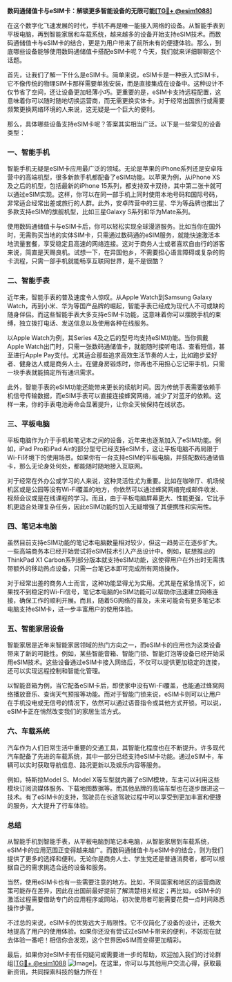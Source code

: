 **数码通储值卡与eSIM卡：解锁更多智能设备的无限可能[[TG💪+ @esim1088](https://t.me/s/esim1088)]**

在这个数字化飞速发展的时代，手机不再是唯一能接入网络的设备。从智能手表到平板电脑，再到智能家居和车载系统，越来越多的设备开始支持eSIM技术。而数码通储值卡与eSIM卡的结合，更是为用户带来了前所未有的便捷体验。那么，到底哪些设备能够使用数码通储值卡搭配eSIM卡呢？今天，我们就来详细聊聊这个话题。

首先，让我们了解一下什么是eSIM卡。简单来说，eSIM卡是一种嵌入式SIM卡，它不像传统的物理SIM卡那样需要单独安装，而是直接集成在设备中。这种设计不仅节省了空间，还让设备更加轻薄小巧。更重要的是，eSIM卡支持远程配置，这意味着你可以随时随地切换运营商，而无需更换实体卡。对于经常出国旅行或需要频繁更换网络环境的人来说，这无疑是一个巨大的便利。

那么，具体哪些设备支持eSIM卡呢？答案其实相当广泛。以下是一些常见的设备类型：

### 一、智能手机

智能手机无疑是eSIM卡应用最广泛的领域。无论是苹果的iPhone系列还是安卓阵营中的高端机型，很多新款手机都配备了eSIM功能。以苹果为例，从iPhone XS及之后的机型，包括最新的iPhone 15系列，都支持双卡双待，其中第二张卡就可以通过eSIM实现。这样，你可以在同一部手机上同时使用本地号码和国际号码，非常适合经常出差或旅行的人群。此外，安卓阵营中的三星、华为等品牌也推出了多款支持eSIM的旗舰机型，比如三星Galaxy S系列和华为Mate系列。

使用数码通储值卡与eSIM卡后，你可以轻松实现全球漫游服务。比如当你在国外时，无需购买当地的实体SIM卡，只需通过数码通的eSIM服务，就能快速激活本地流量套餐，享受稳定且高速的网络连接。这对于商务人士或者喜欢自由行的游客来说，简直是天赐良机。试想一下，在异国他乡，不需要担心语言障碍或复杂的购卡流程，只需一部手机就能畅享互联网世界，是不是很酷？

### 二、智能手表

近年来，智能手表的普及速度令人惊叹。从Apple Watch到Samsung Galaxy Watch，再到小米、华为等国产品牌的崛起，智能手表已经成为现代人不可或缺的随身伴侣。而这些智能手表大多支持eSIM卡功能，这意味着你可以摆脱手机的束缚，独立拨打电话、发送信息以及使用各种在线服务。

以Apple Watch为例，其Series 4及之后的型号均支持eSIM功能。当你佩戴Apple Watch出门时，只需一张数码通储值卡，就能随时接听电话、查看短信，甚至进行Apple Pay支付。尤其适合那些追求高效生活节奏的人士，比如跑步爱好者、健身达人或是商务人士。在健身房锻炼时，你再也不用担心忘记带手机，只需一块手表就能搞定所有通讯需求。

此外，智能手表的eSIM功能还能带来更长的续航时间。因为传统手表需要依赖手机信号传输数据，而eSIM手表可以直接连接蜂窝网络，减少了对蓝牙的依赖。这样一来，你的手表电池寿命会显著提升，让你全天候保持在线状态。

### 三、平板电脑

平板电脑作为介于手机和笔记本之间的设备，近年来也逐渐加入了eSIM功能。例如，iPad Pro和iPad Air的部分型号已经支持eSIM卡，这让平板电脑不再局限于Wi-Fi环境下的使用场景。如果你有一台支持eSIM的平板电脑，并搭配数码通储值卡，那么无论身处何处，都能随时随地接入互联网。

对于经常在外办公或学习的人来说，这种灵活性尤为重要。比如在咖啡厅、机场候机区或是公园等没有Wi-Fi覆盖的地方，你依然可以通过蜂窝网络完成邮件收发、视频会议或是在线课程的学习。而且，由于平板电脑屏幕更大、性能更强，它比手机更适合处理复杂任务，因此eSIM功能的加入无疑增强了其便携性和实用性。

### 四、笔记本电脑

虽然目前支持eSIM功能的笔记本电脑数量相对较少，但这一趋势正在逐步扩大。一些高端商务本已经开始尝试将eSIM技术引入产品设计中。例如，联想推出的ThinkPad X1 Carbon系列部分版本就支持eSIM功能，这使得用户在外出时无需携带额外的移动热点设备，只需一台笔记本即可完成所有网络操作。

对于经常出差的商务人士而言，这种功能显得尤为实用。尤其是在紧急情况下，如果找不到稳定的Wi-Fi信号，笔记本电脑的eSIM功能可以帮助你迅速建立网络连接，确保工作的顺利开展。而且，随着5G网络的普及，未来可能会有更多笔记本电脑支持eSIM卡，进一步丰富用户的使用体验。

### 五、智能家居设备

智能家居是近年来智能家居领域的热门方向之一，而eSIM卡的应用也为这类设备带来了新的可能性。例如，某些智能音箱、智能门锁、智能灯泡等设备已经开始采用eSIM技术。这些设备通过eSIM卡接入网络后，不仅可以提供更加稳定的连接，还可以实现远程控制和智能化管理。

以智能音箱为例，当它配备eSIM卡后，即使家中没有Wi-Fi覆盖，也能通过蜂窝网络播放音乐、查询天气预报等功能。而对于智能门锁来说，eSIM卡则可以让用户在手机没电或无信号的情况下，依然可以通过语音指令或其他方式开锁。可以说，eSIM卡正在悄然改变我们的家居生活方式。

### 六、车载系统

汽车作为人们日常生活中重要的交通工具，其智能化程度也在不断提升。许多现代汽车配备了先进的车载系统，其中一部分已经支持eSIM卡功能。通过eSIM卡，车辆可以实时获取导航信息、路况更新以及娱乐内容等服务。

例如，特斯拉Model S、Model X等车型就内置了eSIM模块，车主可以利用这些模块订阅流媒体服务、下载地图数据等。而其他品牌的高端车型也在逐步跟进这一技术。有了eSIM卡的支持，驾驶员在长途驾驶过程中可以享受到更加丰富和便捷的服务，大大提升了行车体验。

### 总结

从智能手机到智能手表，从平板电脑到笔记本电脑，从智能家居到车载系统，eSIM卡的应用范围正变得越来越广。而数码通储值卡与eSIM卡的结合，则为我们提供了更多的选择和便利。无论你是商务人士、学生党还是普通消费者，都可以根据自己的需求挑选合适的设备和服务。

当然，使用eSIM卡也有一些需要注意的地方。比如，不同国家和地区的运营商政策可能存在差异，因此在出国前最好提前了解清楚相关规定；再比如，eSIM卡的激活过程需要借助专门的应用程序或网站，初次使用者可能需要花费一点时间熟悉操作步骤。

不过总的来说，eSIM卡的优势远大于局限性。它不仅简化了设备的设计，还极大地提高了用户的使用体验。如果你还没有尝试过eSIM卡带来的便利，不妨现在就去体验一番吧！相信你会发现，这个世界因eSIM而变得更加精彩。

最后，如果你对eSIM卡有任何疑问或需要进一步的帮助，欢迎加入我们的讨论群组[[TG💪+ @esim1088](https://t.me/s/esim1088) ![Image](https://i.postimg.cc/4NQfJmqS/Snipaste-2025-05-13-00-14-12.png)]。在这里，你可以与其他用户交流心得，获取最新资讯，共同探索科技的魅力所在！